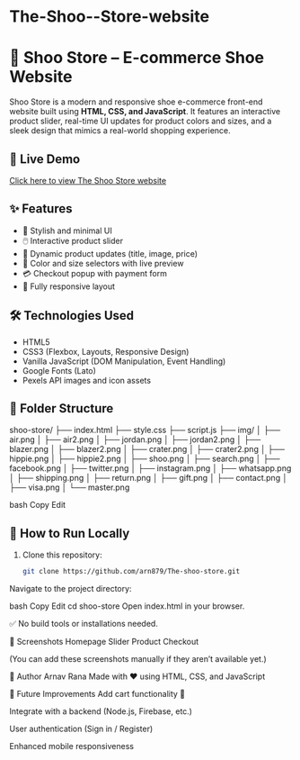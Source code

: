 # The-Shoo--Store-website
# 👟 Shoo Store – E-commerce Shoe Website

Shoo Store is a modern and responsive shoe e-commerce front-end website built using **HTML, CSS, and JavaScript**. It features an interactive product slider, real-time UI updates for product colors and sizes, and a sleek design that mimics a real-world shopping experience.

## 🚀 Live Demo
[Click here to view The Shoo Store website](https://the-shoo-store-website.onrender.com)

## ✨ Features

- 🎨 Stylish and minimal UI
- 🖱️ Interactive product slider
- 🎯 Dynamic product updates (title, image, price)
- 🧩 Color and size selectors with live preview
- 💳 Checkout popup with payment form
- 📱 Fully responsive layout

## 🛠️ Technologies Used

- HTML5  
- CSS3 (Flexbox, Layouts, Responsive Design)  
- Vanilla JavaScript (DOM Manipulation, Event Handling)  
- Google Fonts (Lato)  
- Pexels API images and icon assets

## 📂 Folder Structure

shoo-store/
├── index.html
├── style.css
├── script.js
├── img/
│ ├── air.png
│ ├── air2.png
│ ├── jordan.png
│ ├── jordan2.png
│ ├── blazer.png
│ ├── blazer2.png
│ ├── crater.png
│ ├── crater2.png
│ ├── hippie.png
│ ├── hippie2.png
│ ├── shoo.png
│ ├── search.png
│ ├── facebook.png
│ ├── twitter.png
│ ├── instagram.png
│ ├── whatsapp.png
│ ├── shipping.png
│ ├── return.png
│ ├── gift.png
│ ├── contact.png
│ ├── visa.png
│ └── master.png

bash
Copy
Edit

## 🧪 How to Run Locally

1. Clone this repository:
   ```bash
   git clone https://github.com/arn879/The-shoo-store.git
Navigate to the project directory:

bash
Copy
Edit
cd shoo-store
Open index.html in your browser.

✅ No build tools or installations needed.

📸 Screenshots
Homepage Slider	Product Checkout

(You can add these screenshots manually if they aren’t available yet.)

👤 Author
Arnav Rana
Made with ❤️ using HTML, CSS, and JavaScript

<!-- Optionally add your LinkedIn or portfolio link -->
📌 Future Improvements
Add cart functionality 🛒

Integrate with a backend (Node.js, Firebase, etc.)

User authentication (Sign in / Register)

Enhanced mobile responsiveness
